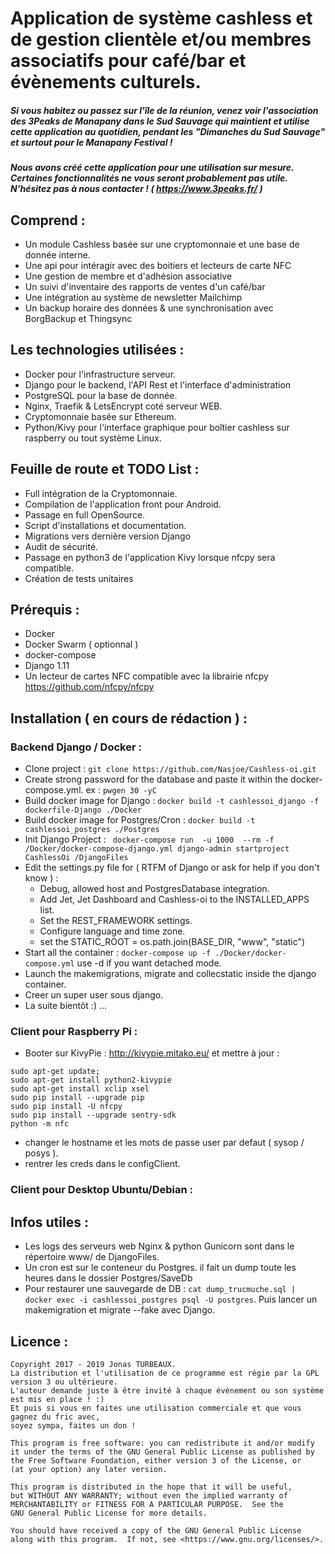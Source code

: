 # Application de système cashless et de gestion clientèle et/ou membres associatifs pour café/bar et évènements culturels.

##### Si vous habitez ou passez sur l'île de la réunion, venez voir l'association des 3Peaks de Manapany dans le Sud Sauvage qui maintient et utilise cette application au quotidien, pendant les "Dimanches du Sud Sauvage" et surtout pour le Manapany Festival !

##### Nous avons créé cette application pour une utilisation sur mesure. Certaines fonctionnalités ne vous seront probablement pas utile. N'hésitez pas à nous contacter ! ( https://www.3peaks.fr/ )

## Comprend :
- Un module Cashless basée sur une cryptomonnaie et une base de donnée interne.
- Une api pour intéragir avec des boitiers et lecteurs de carte NFC 
- Une gestion de membre et d'adhésion associative
- Un suivi d'inventaire des rapports de ventes d'un café/bar
- Une intégration au système de newsletter Mailchimp
- Un backup horaire des données & une synchronisation avec BorgBackup et Thingsync

## Les technologies utilisées :
- Docker pour l'infrastructure serveur.
- Django pour le backend, l'API Rest et l'interface d'administration
- PostgreSQL pour la base de donnée.
- Nginx, Traefik & LetsEncrypt coté serveur WEB.
- Cryptomonnaie basée sur Ethereum.
- Python/Kivy pour l'interface graphique pour boîtier cashless sur raspberry ou tout système Linux.

## Feuille de route et TODO List :
- Full intégration de la Cryptomonnaie.
- Compilation de l'application front pour Android.
- Passage en full OpenSource.
- Script d'installations et documentation.
- Migrations vers dernière version Django
- Audit de sécurité.
- Passage en python3 de l'application Kivy lorsque nfcpy sera compatible.
- Création de tests unitaires

## Prérequis :
- Docker
- Docker Swarm ( optionnal )
- docker-compose
- Django 1.11
- Un lecteur de cartes NFC compatible avec la librairie nfcpy https://github.com/nfcpy/nfcpy

## Installation ( en cours de rédaction ) :

### Backend Django / Docker :

- Clone project  : ``` git clone https://github.com/Nasjoe/Cashless-oi.git ```
- Create strong password for the database and paste it within the docker-compose.yml. ex : ```pwgen 30 -yC``` 
- Build docker image for Django : ``` docker build -t cashlessoi_django -f dockerfile-Django ./Docker ```
- Build docker image for Postgres/Cron : ``` docker build -t cashlessoi_postgres ./Postgres ```
- Init Django Project : ``` docker-compose run  -u 1000  --rm -f /Docker/docker-compose-django.yml django-admin startproject CashlessOi /DjangoFiles```
- Edit the settings.py file for  ( RTFM of Django or ask for help if you don't know ) :
    - Debug, allowed host and PostgresDatabase integration.
    - Add Jet, Jet Dashboard and Cashless-oi to the INSTALLED_APPS list.
    - Set the REST_FRAMEWORK settings.
    - Configure language and time zone.
    - set the STATIC_ROOT = os.path.join(BASE_DIR, "www", "static")
- Start all the container : ``` docker-compose up -f ./Docker/docker-compose.yml ``` use -d if you want detached mode.
- Launch the makemigrations, migrate and collecstatic inside the django container.
- Creer un super user sous django.
- La suite bientôt :) ...


### Client pour Raspberry Pi :
- Booter sur KivyPie : http://kivypie.mitako.eu/ et mettre à jour :

```
sudo apt-get update; 
sudo apt-get install python2-kivypie
sudo apt-get install xclip xsel
sudo pip install --upgrade pip
sudo pip install -U nfcpy
sudo pip install --upgrade sentry-sdk
python -m nfc
```
- changer le hostname et les mots de passe user par defaut ( sysop / posys ).
- rentrer les creds dans le configClient.

### Client pour Desktop Ubuntu/Debian :


## Infos utiles :
- Les logs des serveurs web Nginx & python Gunicorn sont dans le répertoire www/ de DjangoFiles.
- Un cron est sur le conteneur du Postgres. il fait un dump toute les heures dans le dossier Postgres/SaveDb
- Pour restaurer une sauvegarde de DB : ``` cat dump_trucmuche.sql | docker exec -i cashlessoi_postgres psql -U postgres ```. Puis lancer un makemigration et migrate --fake avec Django.



## Licence :

	Copyright 2017 - 2019 Jonas TURBEAUX.
	La distribution et l'utilisation de ce programme est régie par la GPL version 3 ou ultérieure.
	L'auteur demande juste à être invité à chaque évènement ou son système est mis en place ! :) 
	Et puis si vous en faites une utilisation commerciale et que vous gagnez du fric avec, 
	soyez sympa, faites un don !

    This program is free software: you can redistribute it and/or modify
    it under the terms of the GNU General Public License as published by
    the Free Software Foundation, either version 3 of the License, or
    (at your option) any later version.

    This program is distributed in the hope that it will be useful,
    but WITHOUT ANY WARRANTY; without even the implied warranty of
    MERCHANTABILITY or FITNESS FOR A PARTICULAR PURPOSE.  See the
    GNU General Public License for more details.

    You should have received a copy of the GNU General Public License
    along with this program.  If not, see <https://www.gnu.org/licenses/>.